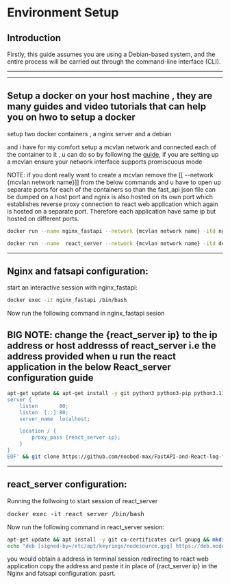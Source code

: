 # Environment Setup

## Introduction
Firstly, this guide assumes you are using a Debian-based system, and the entire process will be carried out through the command-line interface (CLI).

---
---

## Setup a docker on your host machine , they are many guides and video tutorials that can help you on hwo to setup a docker 

setup two docker containers , a nginx server and a debian 

and i have for my comfort setup a mcvlan network and connected each of the container to it , u can do so by following the [guide](https://docs.docker.com/network/drivers/macvlan/), if you are setting up a mcvlan ensure your network interface supports promiscuous mode

NOTE: if you dont really want to create a mcvlan remove the [[ --network  {mcvlan network name}]] from the below commands and u have to open up separate ports for each of the containers so than the fast_api json file can be dumped on a host port and ngnix is also hosted on its own port which establishes reverse proxy connection to  react web application which again is hosted on a separate port. Therefore each application have same ip but hosted on different ports.

```bash
docker run --name nginx_fastapi --network {mcvlan network name} -itd nginx
```

```bash
docker run --name  react_server --network {mcvlan network name} -itd debian
```


---

## Nginx and fatsapi configuration:


start an interactive session with nginx_fastapi:

```bash
docker exec -it nginx_fastapi /bin/bash 
```

Now run the following command in nginx_fastapi sesion

BIG NOTE: change the {react_server ip} to the ip address or host addresss of react_server i.e the address provided when u run the react application in the below React_server configuration guide
---

```bash
apt-get update && apt-get install -y git python3 python3-pip python3.11-venv nano && bash -c 'cat > /etc/nginx/conf.d/default.conf <<EOF
server {
    listen       80;
    listen  [::]:80;
    server_name  localhost;

    location / {
        proxy_pass {react_server ip};
    }
}
EOF' && git clone https://github.com/noobed-max/FastAPI-and-React-log-fetch.git /home/FastAPI && rm -rf /home/FastAPI/frontend/ && cd /home/FastAPI/backend/ && python3 -m venv myenv && source myenv/bin/activate && pip install fastapi uvicorn cors && exit
```

---

## react_server configuration:

Running the follwoing to start session of react_server

<pre>docker exec -it react_server /bin/bash </pre>

Now run the following command in react_server sesion:

```bash
apt-get update && apt install -y git ca-certificates curl gnupg && mkdir -p /etc/apt/keyrings && curl -fsSL https://deb.nodesource.com/gpgkey/nodesource-repo.gpg.key | gpg --dearmor -o /etc/apt/keyrings/nodesource.gpg && NODE_MAJOR=20
echo "deb [signed-by=/etc/apt/keyrings/nodesource.gpg] https://deb.nodesource.com/node_$NODE_MAJOR.x nodistro main" | tee /etc/apt/sources.list.d/nodesource.list && apt-get update && apt-get install nodejs -y && git clone https://github.com/noobed-max/FastAPI-and-React-log-fetch.git /home/react && rm -rf /home/react/backend/ && cd /home/react/frontend/ && npm install axios
```
you would obtain a address in terminal session redirecting to react web application copy the address and paste it in place of {ract_server ip} in the Nginx and fatsapi configuration: pasrt.



